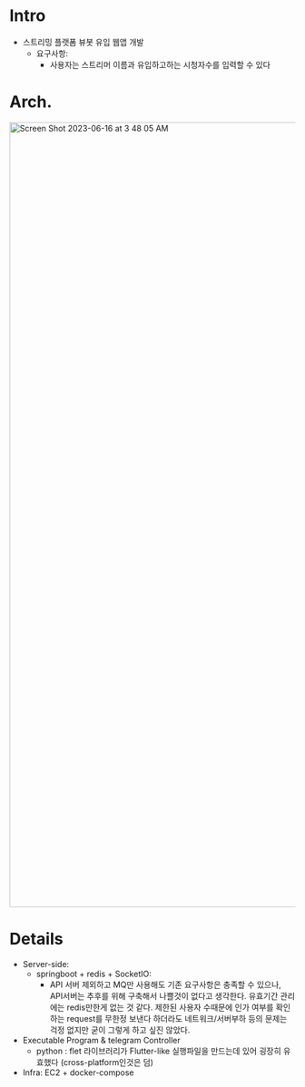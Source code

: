 # Intro

- 스트리밍 플랫폼 뷰봇 유입 웹앱 개발
  - 요구사항:
    - 사용자는 스트리머 이름과 유입하고하는 시청자수를 입력할 수 있다

# Arch.

<img width="1384" alt="Screen Shot 2023-06-16 at 3 48 05 AM" src="https://github.com/S-hayeon/archive/assets/25574165/e36dcf60-f734-4135-b85b-22da183c0b4a">



# Details

- Server-side:
  - springboot + redis  + SocketIO: 
    - API 서버 제외하고 MQ만 사용해도 기존 요구사항은 충족할 수 있으나, API서버는 추후를 위해 구축해서 나쁠것이 없다고 생각한다. 유효기간 관리에는 redis만한게 없는 것 같다. 제한된 사용자 수때문에 인가 여부를 확인하는 request를 무한정 보낸다 하더라도 네트워크/서버부하 등의 문제는 걱정 없지만 굳이 그렇게 하고 싶진 않았다. 
- Executable Program & telegram Controller
  - python : flet 라이브러리가 Flutter-like 실행파일을 만드는데 있어 굉장히 유효했다 (cross-platform인것은 덤) 
- Infra: EC2 + docker-compose



